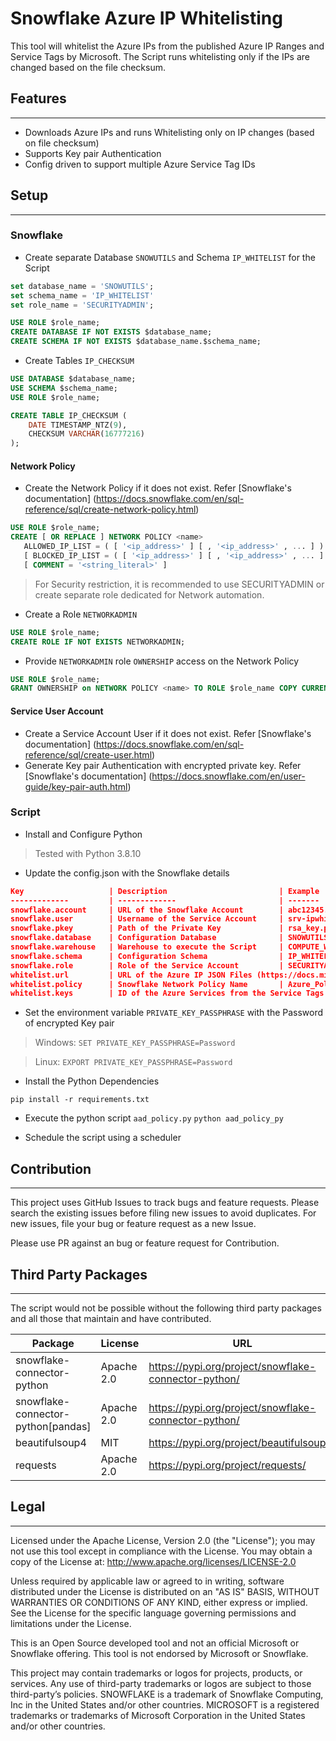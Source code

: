 # Snowflake Azure IP Whitelisting
This tool will whitelist the Azure IPs from the published Azure IP Ranges and Service Tags by Microsoft. The Script runs whitelisting only if the IPs are changed based on the file checksum.

## Features
-------------
- Downloads Azure IPs and runs Whitelisting only on IP changes (based on file checksum)
- Supports Key pair Authentication
- Config driven to support multiple Azure Service Tag IDs

## Setup
----------

### Snowflake

+ Create separate Database `SNOWUTILS` and Schema `IP_WHITELIST` for the Script

~~~~sql
set database_name = 'SNOWUTILS';
set schema_name = 'IP_WHITELIST'
set role_name = 'SECURITYADMIN'; 

USE ROLE $role_name;
CREATE DATABASE IF NOT EXISTS $database_name;
CREATE SCHEMA IF NOT EXISTS $database_name.$schema_name;
~~~~

+ Create Tables `IP_CHECKSUM`

~~~~sql
USE DATABASE $database_name;
USE SCHEMA $schema_name;
USE ROLE $role_name;

CREATE TABLE IP_CHECKSUM (
    DATE TIMESTAMP_NTZ(9),
    CHECKSUM VARCHAR(16777216)
);
~~~~

#### Network Policy
+ Create the Network Policy if it does not exist. Refer [Snowflake's documentation] (https://docs.snowflake.com/en/sql-reference/sql/create-network-policy.html)

~~~~sql
USE ROLE $role_name;
CREATE [ OR REPLACE ] NETWORK POLICY <name>
   ALLOWED_IP_LIST = ( [ '<ip_address>' ] [ , '<ip_address>' , ... ] )
   [ BLOCKED_IP_LIST = ( [ '<ip_address>' ] [ , '<ip_address>' , ... ] ) ]
   [ COMMENT = '<string_literal>' ]
~~~~

> For Security restriction, it is recommended to use SECURITYADMIN or create separate role dedicated for Network automation.


+ Create a Role `NETWORKADMIN`

~~~~sql
USE ROLE $role_name;
CREATE ROLE IF NOT EXISTS NETWORKADMIN;
~~~~

+ Provide `NETWORKADMIN` role `OWNERSHIP` access on the Network Policy

~~~~sql
USE ROLE $role_name;
GRANT OWNERSHIP on NETWORK POLICY <name> TO ROLE $role_name COPY CURRENT GRANTS;
~~~~

#### Service User Account

+ Create a Service Account User if it does not exist. Refer [Snowflake's documentation] (https://docs.snowflake.com/en/sql-reference/sql/create-user.html)
+ Generate Key pair Authentication with encrypted private key. Refer [Snowflake's documentation] (https://docs.snowflake.com/en/user-guide/key-pair-auth.html)

### Script

+ Install and Configure Python
> Tested with Python 3.8.10

+ Update the config.json with the Snowflake details

~~~~json
Key                   | Description                         | Example
-------------         | -------------                       | -------
snowflake.account     | URL of the Snowflake Account        | abc12345.us-east-1.azure
snowflake.user        | Username of the Service Account     | srv-ipwhitelist
snowflake.pkey        | Path of the Private Key             | rsa_key.p8
snowflake.database    | Configuration Database              | SNOWUTILS
snowflake.warehouse   | Warehouse to execute the Script     | COMPUTE_WH
snowflake.schema      | Configuration Schema                | IP_WHITELIST
snowflake.role        | Role of the Service Account         | SECURITYADMIN
whitelist.url         | URL of the Azure IP JSON Files (https://docs.microsoft.com/en-us/azure/virtual-network/service-tags-overview#discover-service-tags-by-using-downloadable-json-files)
whitelist.policy      | Snowflake Network Policy Name       | Azure_Policy
whitelist.keys        | ID of the Azure Services from the Service Tags
~~~~

+ Set the environment variable `PRIVATE_KEY_PASSPHRASE` with the Password of encrypted Key pair

> Windows: `SET PRIVATE_KEY_PASSPHRASE=Password`

> Linux: `EXPORT PRIVATE_KEY_PASSPHRASE=Password`

+ Install the Python Dependencies

`pip install -r requirements.txt`

+ Execute the python script `aad_policy.py`
`python aad_policy_py`

+ Schedule the script using a scheduler

## Contribution
----------------
This project uses GitHub Issues to track bugs and feature requests. Please search the existing issues before filing new issues to avoid duplicates. For new issues, file your bug or feature request as a new Issue.

Please use PR against an bug or feature request for Contribution.

## Third Party Packages
------------------------
The script would not be possible without the following third party packages and all those that maintain and have contributed.

Package                             | License         | URL
-------------                       | -------------   | -------
snowflake-connector-python          | Apache 2.0      | https://pypi.org/project/snowflake-connector-python/
snowflake-connector-python[pandas]  | Apache 2.0      | https://pypi.org/project/snowflake-connector-python/
beautifulsoup4                      | MIT             | https://pypi.org/project/beautifulsoup4/
requests                            | Apache 2.0      | https://pypi.org/project/requests/

## Legal
----------
Licensed under the Apache License, Version 2.0 (the "License"); you may not use this tool except in compliance with the License. You may obtain a copy of the License at: http://www.apache.org/licenses/LICENSE-2.0

Unless required by applicable law or agreed to in writing, software distributed under the License is distributed on an "AS IS" BASIS, WITHOUT WARRANTIES OR CONDITIONS OF ANY KIND, either express or implied. See the License for the specific language governing permissions and limitations under the License.

This is an Open Source developed tool and not an official Microsoft or Snowflake offering. This tool is not endorsed by Microsoft or Snowflake. 

This project may contain trademarks or logos for projects, products, or services. Any use of third-party trademarks or logos are subject to those third-party’s policies. SNOWFLAKE is a trademark of Snowflake Computing, Inc in the United States and/or other countries. MICROSOFT is a registered trademarks or trademarks of Microsoft Corporation in the United States and/or other countries.


